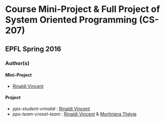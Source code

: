# Course Mini-Project & Full Project of System Oriented Programming (CS-207)

## EPFL Spring 2016

### Author(s)

#### Mini-Project

- [Rinaldi Vincent](https://github.com/vincentrinaldi)

#### Project
- *pps-student-vrinaldi* : [Rinaldi Vincent](https://github.com/vincentrinaldi)
- *pps-team-croset-team* : [Rinaldi Vincent](https://github.com/vincentrinaldi) & [Mortiniera Thévie](https://github.com/Mortiniera)
